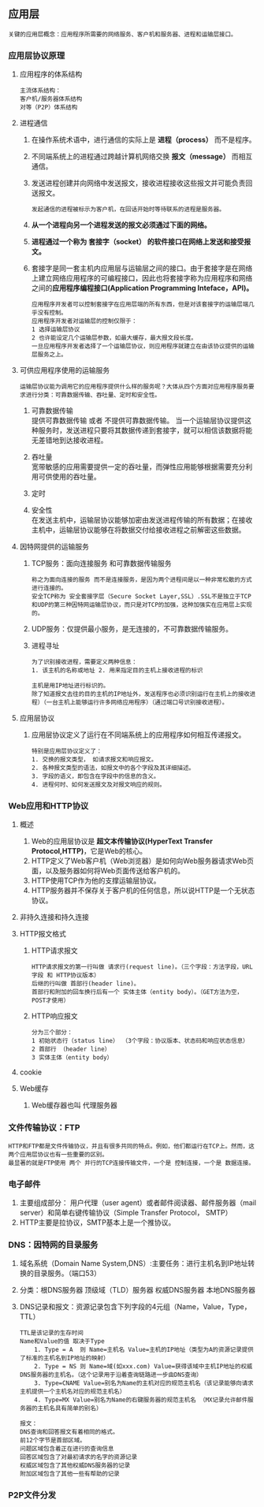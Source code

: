 ## 应用层

```
关键的应用层概念：应用程序所需要的网络服务、客户机和服务器、进程和运输层接口。
```

### 应用层协议原理
1. 应用程序的体系结构

    ```
    主流体系结构：
    客户机/服务器体系结构
    对等（P2P）体系结构
    ```

1. 进程通信
    1. 在操作系统术语中，进行通信的实际上是 **进程（process）** 而不是程序。
    1. 不同端系统上的进程通过跨越计算机网络交换 **报文（message）** 而相互通信。
    1. 发送进程创建并向网络中发送报文，接收进程接收这些报文并可能负责回送报文。
    
        ```
        发起通信的进程被标示为客户机，在回话开始时等待联系的进程是服务器。
        ```

    1. **从一个进程向另一个进程发送的报文必须通过下面的网络。**
    1. **进程通过一个称为 套接字（socket） 的软件接口在网络上发送和接受报文。**
    1. 套接字是同一套主机内应用层与运输层之间的接口。由于套接字是在网络上建立网络应用程序的可编程接口，因此也将套接字称为应用程序和网络之间的**应用程序编程接口(Application Programming Inteface，API)。**
        
        ```
        应用程序开发者可以控制套接字在应用层端的所有东西，但是对该套接字的运输层端几乎没有控制。
        应用程序开发者对运输层的控制仅限于：
        1 选择运输层协议
        2 也许能设定几个运输层参数，如最大缓存，最大报文段长度。
        一旦应用程序开发者选择了一个运输层协议，则应用程序就建立在由该协议提供的运输层服务之上。

        ```
1. 可供应用程序使用的运输服务
    
    ```
    运输层协议能为调用它的应用程序提供什么样的服务呢？大体从四个方面对应用程序服务要求进行分类：可靠数据传输、吞吐量、定时和安全性。
    ```

    1. 可靠数据传输   
        提供可靠数据传输 或者 不提供可靠数据传输。
        当一个运输层协议提供这种服务时，发送进程只要将其数据传递到套接字，就可以相信该数据将能无差错地到达接收进程。

    1. 吞吐量  
        宽带敏感的应用需要提供一定的吞吐量，而弹性应用能够根据需要充分利用可供使用的吞吐量。

    1. 定时 
 
    1. 安全性  
        在发送主机中，运输层协议能够加密由发送进程传输的所有数据；在接收主机中，运输层协议能够在将数据交付给接收进程之前解密这些数据。

1. 因特网提供的运输服务

    1. TCP服务：面向连接服务 和可靠数据传输服务 

        ```
        称之为面向连接的服务 而不是连接服务，是因为两个进程间是以一种非常松散的方式进行连接的。
        安全TCP称为 安全套接字层（Secure Socket Layer,SSL）.SSL不是独立于TCP和UDP的第三种因特网运输层协议，而只是对TCP的加强，这种加强实在应用层上实现的。
        ```

    1. UDP服务：仅提供最小服务，是无连接的，不可靠数据传输服务。

    1. 进程寻址

        ```
        为了识别接收进程，需要定义两种信息：
        1. 该主机的名称或地址 2. 用来指定目的主机上接收进程的标识

        主机是用IP地址进行标识的。
        除了知道报文去往的目的主机的IP地址外，发送程序也必须识别运行在主机上的接收进程）（一台主机上能够运行许多网络应用程序）（通过端口号识别接收进程）。
        ```

1. 应用层协议

    1. 应用层协议定义了运行在不同端系统上的应用程序如何相互传递报文。

        ```
        特别是应用层协议定义了：
        1. 交换的报文类型， 如请求报文和响应报文。
        2. 各种报文类型的语法，如报文中的各个字段及其详细描述。
        3. 字段的语义，即包含在字段中的信息的含义。
        4. 进程何时、如何发送报文及对报文响应的规则。
        ```
        
### Web应用和HTTP协议

1. 概述
    1. Web的应用层协议是 **超文本传输协议(HyperText Transfer Protocol,HTTP)**，它是Web的核心。
    1. HTTP定义了Web客户机（Web浏览器）是如何向Web服务器请求Web页面，以及服务器如何将Web页面传送给客户机的。
    1. HTTP使用TCP作为他的支撑运输层协议。
    1. HTTP服务器并不保存关于客户机的任何信息，所以说HTTP是一个无状态协议。

1. 非持久连接和持久连接

1. HTTP报文格式

    1. HTTP请求报文

        ```
        HTTP请求报文的第一行叫做 请求行(request line)。（三个字段：方法字段，URL字段 和 HTTP协议版本）
        后继的行叫做 首部行(header line)。
        首部行和附加的回车换行后有一个 实体主体（entity body）。（GET方法为空，POST才使用）
        ```

    1. HTTP响应报文
        ```
        分为三个部分：
        1 初始状态行（status line） （3个字段：协议版本、状态码和响应状态信息）
        2 首部行 （header line）
        3 实体主体（entity body）
        ```
1. cookie
1. Web缓存
    1. Web缓存器也叫 代理服务器

### 文件传输协议：FTP

    HTTP和FTP都是文件传输协议，并且有很多共同的特点。例如，他们都运行在TCP上。然而，这两个应用层协议也有一些重要的区别。
    最显著的就是FTP使用 两个 并行的TCP连接传输文件，一个是 控制连接，一个是 数据连接。

### 电子邮件

1. 主要组成部分： 用户代理（user agent）或者邮件阅读器、邮件服务器（mail server）和简单右键传输协议（Simple Transfer Protocol， SMTP）
1. HTTP主要是拉协议，SMTP基本上是一个推协议。

### DNS：因特网的目录服务

1. 域名系统（Domain Name System,DNS）:主要任务：进行主机名到IP地址转换的目录服务。（端口53）
1. 分类：根DNS服务器   顶级域（TLD）服务器  权威DNS服务器 本地DNS服务器
1. DNS记录和报文：资源记录包含下列字段的4元组（Name，Value，Type，TTL）

    ```
    TTL是该记录的生存时间
    Name和Value的值 取决于Type
        1. Type = A  则 Name=主机名 Value=主机的IP地址（类型为A的资源记录提供了标准的主机名到IP地址的映射）
        2. Type = NS 则 Name=域(如xxx.com) Value=获得该域中主机IP地址的权威DNS服务器的主机名。（这个记录用于沿着查询链路进一步由DNS查询）
        3. Type=CNAME Value=别名为Name的主机对应的规范主机名（该记录能够向请求主机提供一个主机名对应的规范主机名）
        4. Type=MX Value=别名为Name的右键服务器的规范主机名 （MX记录允许邮件服务器的主机名具有简单的别名）
    ```

    ```
    报文：
    DNS查询和回答报文有着相同的格式。
    前12个字节是首部区域。
    问题区域包含着正在进行的查询信息
    回答区域包含了对最初请求的名字的资源记录
    权威区域包含了其他权威DNS服务器的记录
    附加区域包含了其他一些有帮助的记录
    ```
    
### P2P文件分发